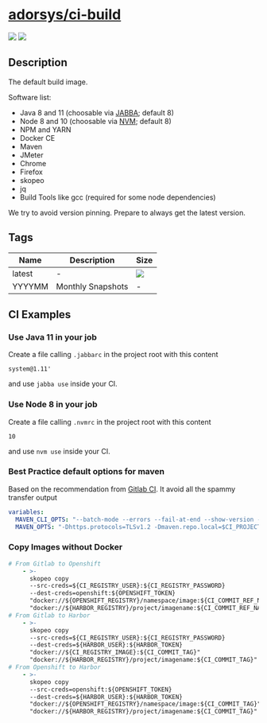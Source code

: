 # [adorsys/ci-build](https://hub.docker.com/r/adorsys/ci-build/)

![](https://img.shields.io/docker/pulls/adorsys/ci-build.svg?logo=docker&style=flat-square)
![](https://img.shields.io/docker/stars/adorsys/ci-build.svg?logo=docker&style=flat-square)

## Description

The default build image. 

Software list:

* Java 8 and 11 (choosable via [JABBA](https://github.com/shyiko/jabba); default 8)
* Node 8 and 10 (choosable via [NVM](https://github.com/creationix/nvm); default 8)
* NPM and YARN
* Docker CE
* Maven
* JMeter
* Chrome
* Firefox
* skopeo
* jq
* Build Tools like gcc (required for some node dependencies)

We try to avoid version pinning. Prepare to always get the latest version.

## Tags

| Name | Description | Size | 
| ---- | ----------- | ---- |
| latest | - | ![](https://img.shields.io/microbadger/image-size/adorsys/ci-build.svg?style=flat-square) |
| YYYYMM | Monthly Snapshots | - |

## CI Examples

### Use Java 11 in your job

Create a file calling `.jabbarc` in the project root with this content
```
system@1.11'
```
and use `jabba use` inside your CI.


### Use Node 8 in your job

Create a file calling `.nvmrc` in the project root with this content
```
10
```
and use `nvm use` inside your CI.


### Best Practice default options for maven

Based on the recommendation from [Gitlab CI](https://gitlab.com/gitlab-org/gitlab-ce/blob/master/lib/gitlab/ci/templates/Maven.gitlab-ci.yml).
It avoid all the spammy transfer output
```yaml
variables:
  MAVEN_CLI_OPTS: "--batch-mode --errors --fail-at-end --show-version -DinstallAtEnd=true -DdeployAtEnd=true"
  MAVEN_OPTS: "-Dhttps.protocols=TLSv1.2 -Dmaven.repo.local=$CI_PROJECT_DIR/.m2/repository -Dorg.slf4j.simpleLogger.log.org.apache.maven.cli.transfer.Slf4jMavenTransferListener=WARN -Dorg.slf4j.simpleLogger.showDateTime=true -Djava.awt.headless=true"
```

### Copy Images without Docker

````yaml
# From Gitlab to Openshift
    - >-
      skopeo copy
      --src-creds=${CI_REGISTRY_USER}:${CI_REGISTRY_PASSWORD}
      --dest-creds=openshift:${OPENSHIFT_TOKEN}
      "docker://${OPENSHIFT_REGISTRY}/namespace/image:${CI_COMMIT_REF_NAME}"
      "docker://${HARBOR_REGISTRY}/project/imagename:${CI_COMMIT_REF_NAME}"
# From Gitlab to Harbor
    - >-
      skopeo copy
      --src-creds=${CI_REGISTRY_USER}:${CI_REGISTRY_PASSWORD}
      --dest-creds=${HARBOR_USER}:${HARBOR_TOKEN}
      "docker://${CI_REGISTRY_IMAGE}:${CI_COMMIT_TAG}"
      "docker://${HARBOR_REGISTRY}/project/imagename:${CI_COMMIT_TAG}"
# From Openshift to Harbor
    - >-
      skopeo copy
      --src-creds=openshift:${OPENSHIFT_TOKEN}
      --dest-creds=${HARBOR_USER}:${HARBOR_TOKEN}
      "docker://${OPENSHIFT_REGISTRY}/namespace/image:${CI_COMMIT_TAG}"
      "docker://${HARBOR_REGISTRY}/project/imagename:${CI_COMMIT_TAG}"

````
